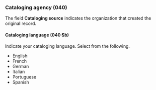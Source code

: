 ### Cataloging agency (040)

The field **Cataloging source** indicates the organization that created the original record.

#### Cataloging language (040 $b)

Indicate your cataloging language. Select from the following.
- English
- French
- German
- Italian
- Portuguese
- Spanish
